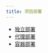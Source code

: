 ```yaml
---
title: 项目部署
---
```


- [独立部署](/docs/项目开发/项目部署/独立部署)
- [代理部署](/docs/项目开发/项目部署/代理部署)
- [容器部署](/docs/项目开发/项目部署/容器部署)